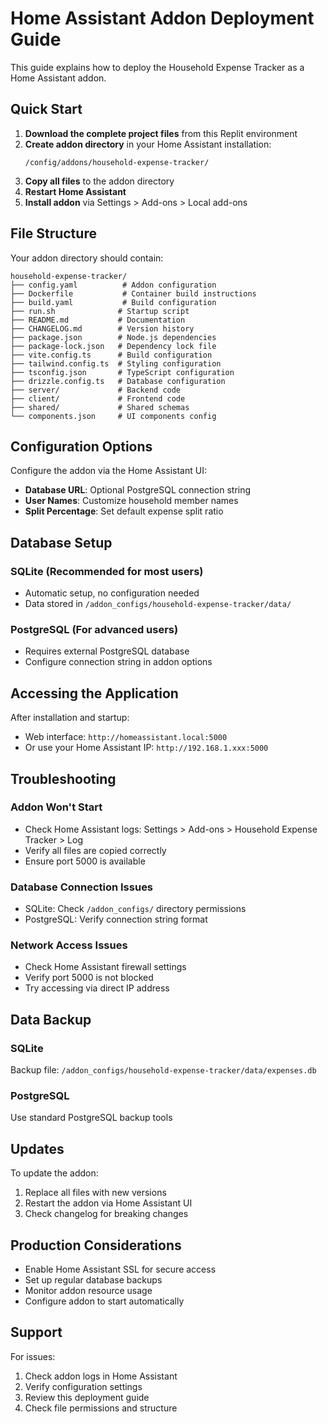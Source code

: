 # Home Assistant Addon Deployment Guide

This guide explains how to deploy the Household Expense Tracker as a Home Assistant addon.

## Quick Start

1. **Download the complete project files** from this Replit environment
2. **Create addon directory** in your Home Assistant installation:
   ```
   /config/addons/household-expense-tracker/
   ```
3. **Copy all files** to the addon directory
4. **Restart Home Assistant**
5. **Install addon** via Settings > Add-ons > Local add-ons

## File Structure

Your addon directory should contain:
```
household-expense-tracker/
├── config.yaml          # Addon configuration
├── Dockerfile           # Container build instructions  
├── build.yaml           # Build configuration
├── run.sh              # Startup script
├── README.md           # Documentation
├── CHANGELOG.md        # Version history
├── package.json        # Node.js dependencies
├── package-lock.json   # Dependency lock file
├── vite.config.ts      # Build configuration
├── tailwind.config.ts  # Styling configuration
├── tsconfig.json       # TypeScript configuration
├── drizzle.config.ts   # Database configuration
├── server/             # Backend code
├── client/             # Frontend code
├── shared/             # Shared schemas
└── components.json     # UI components config
```

## Configuration Options

Configure the addon via the Home Assistant UI:

- **Database URL**: Optional PostgreSQL connection string
- **User Names**: Customize household member names
- **Split Percentage**: Set default expense split ratio

## Database Setup

### SQLite (Recommended for most users)
- Automatic setup, no configuration needed
- Data stored in `/addon_configs/household-expense-tracker/data/`

### PostgreSQL (For advanced users)
- Requires external PostgreSQL database
- Configure connection string in addon options

## Accessing the Application

After installation and startup:
- Web interface: `http://homeassistant.local:5000`
- Or use your Home Assistant IP: `http://192.168.1.xxx:5000`

## Troubleshooting

### Addon Won't Start
- Check Home Assistant logs: Settings > Add-ons > Household Expense Tracker > Log
- Verify all files are copied correctly
- Ensure port 5000 is available

### Database Connection Issues
- SQLite: Check `/addon_configs/` directory permissions
- PostgreSQL: Verify connection string format

### Network Access Issues
- Check Home Assistant firewall settings
- Verify port 5000 is not blocked
- Try accessing via direct IP address

## Data Backup

### SQLite
Backup file: `/addon_configs/household-expense-tracker/data/expenses.db`

### PostgreSQL
Use standard PostgreSQL backup tools

## Updates

To update the addon:
1. Replace all files with new versions
2. Restart the addon via Home Assistant UI
3. Check changelog for breaking changes

## Production Considerations

- Enable Home Assistant SSL for secure access
- Set up regular database backups
- Monitor addon resource usage
- Configure addon to start automatically

## Support

For issues:
1. Check addon logs in Home Assistant
2. Verify configuration settings
3. Review this deployment guide
4. Check file permissions and structure
